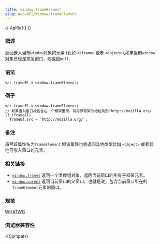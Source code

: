 ```yaml
---
title: window.frameElement
slug: Web/API/Window/frameElement
---
```


{{ ApiRef() }}

### 概述

返回嵌入当前`window`对象的元素 (比如 `<iframe>` 或者 `<object>`),如果当前`window`对象已经是顶层窗口，则返回`null`.

### 语法

```plain
var frameEl = window.frameElement;
```

### 例子

```plain
var frameEl = window.frameElement;
// 如果当前窗口被包含在一个框架里面，则将该框架的地址跳到'http://mozilla.org/'
if (frameEl)
  frameEl.src = 'http://mozilla.org/';
```

### 备注

虽然该属性名为`frameElement`,但该属性也会返回其他类型比如 `<object>` 或者其他可嵌入窗口的元素。

### 相关链接

- [`window.frames`](/zh-CN/DOM/window.frames) 返回一个类数组对象，返回当前窗口的所有子框架元素。
- [`window.parent`](/zh-CN/DOM/window.parent) 返回当前窗口的父窗口，也就是说，包含当前窗口所在的`frameElement`元素的窗口。

### 规范

[WHATWG](http://www.whatwg.org/specs/web-apps/current-work/#dom-frameelement)

### 浏览器兼容性

{{Compat}}
